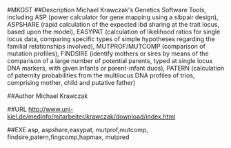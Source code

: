 #MKGST
##Description
Michael Krawczak's Genetics Software Tools, including ASP (power calculator for gene mapping using a sibpair design), ASPSHARE (rapid calculation of the expected ibd sharing at the trait locus, based upon the model), EASYPAT (calculation of likelihood ratios for single locus data, comparing specific types of simple hypotheses regarding the familial relationships involved), MUTPROF/MUTCOMP (comparison of mutation profiles), FINDSIRE (identify mothers or sires by means of the comparison of a large number of potential parents, typed at single locus DNA markers, with given infants or parent-infant duos), PATERN (calculation of paternity probabilities from the multilocus DNA profiles of trios, comprising mother, child and putative father)

##Author
Michael Krawczak

##URL
http://www.uni-kiel.de/medinfo/mitarbeiter/krawczak/download/index.html

##EXE
asp, aspshare,easypat, mutprof,mutcomp, findsire,patern,fingcomp,hapmax, mutpred

